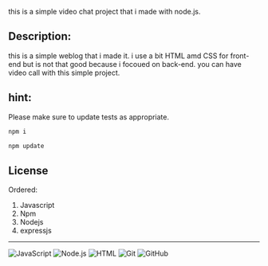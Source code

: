 this is a simple video chat project that i made with node.js.



## Description:
this is a simple weblog that i made it. i use a bit HTML amd CSS for front-end but is not that good because i focoued on back-end. you can have video call with this simple project.
 

## hint:
Please make sure to update tests as appropriate.

```bash
npm i
```

```bash
npm update
```


## License

Ordered:

1. Javascript 
2. Npm
3. Nodejs
4. expressjs

---
 
  ![JavaScript](https://img.shields.io/badge/-JavaScript-333333?style=flat&logo=javascript)
  ![Node.js](https://img.shields.io/badge/-Node.js-333333?style=flat&logo=node.js)
  ![HTML](https://shields.io/badge/HTML-%E2%98%85%E2%98%85%E2%98%85%E2%98%85%E2%98%85-f06529?logo=html5&logoColor=white&labelColor=f06529)
  ![Git](https://img.shields.io/badge/-Git-333333?style=flat&logo=git)
  ![GitHub](https://img.shields.io/badge/-GitHub-333333?style=flat&logo=github)
  